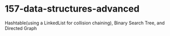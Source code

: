 # 157-data-structures-advanced
Hashtable(using a LinkedList for collision chaining), Binary Search Tree, and Directed Graph
